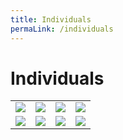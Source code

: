 ```yaml
---
title: Individuals
permaLink: /individuals
---
```


# Individuals

|   |   |   |   |
|---|---|---|---|
| [**![](https://lh4.googleusercontent.com/LH3__m0E2iEIy0FWNs-Am_cjS9l004hjFtGqrLduVAhn5gUUOAHp8QMBsK4PEkC_a1OEzsBG07KaWjFlaAwlJw9fiEV1uw6x8ikkI3hkGWF8RvWWUPZoFpJwHY60MkbJGtgb1w8)**](https://singapore-customs-staging.netlify.com/individuals/going-through-customs/arrivals)  | [**![](https://lh5.googleusercontent.com/7B9F1eTd00azld0A2jKTK358CaFuk2uCQgJ_wUgO1abkmXBKxQ9B70pZbWZZvaZsg_V6VGTZ_T3b95NDX29vqB7bE4l51f0oFpoAaurPF-EFwgNeK2LDUFNPzsu1Hke8v_hFWPQ)**](https://singapore-customs-staging.netlify.com/individuals/buying-over-the-internet/)  |  [**![](https://lh5.googleusercontent.com/6FE9S7DFqfMroOfxm8a_eUNz1THZdnmk0-eAmcg8O-ygHHzxN296pXE3Y2U1ZzjKwv6GkvczPa8THa0zgZiy6UEysww5H5Vr68zmKrv6Hn6W8gnBsJnLrNLF7qyZvWVDS0BQovQ)**](https://singapore-customs-staging.netlify.com/individuals/gst-exemption-for-investment-precious-metals/) |  [**![](https://lh6.googleusercontent.com/vPqRiU1ksFkjAJk3eHz21CPV9R6vNy7eTtMZdQxK9hveK_wGRfHlC2VK9ma7Xrzqjs5bPMPzz3JjEiaGVnAC8YvCxO2G5VMfz3osEMA5tg22Sv5ATAoInE1z2SleQWDLSXgRihM)**](https://singapore-customs-staging.netlify.com/individuals/moving-to-singapore/) |
|  [**![](https://lh3.googleusercontent.com/xmDUHE9yXxkUS1GUHswrCPhw5Uw5XNHp4MuWcIkgfehGc0diHTEYExbwy-6QAmtoPeXcoWSUsIG8KThD33LOtYmayoZ4NnOXieAxAZlOn1Ly5HaV8e-f8qQNwQNlRumOe3qwwCo)**](https://singapore-customs-staging.netlify.com/individuals/importing-personal-pets/) |  [**![](https://lh4.googleusercontent.com/R-4BaJHfhwn78DGAIB_I_tdZ5M0S_NGs_LG4CB49VOJ63fY-cPWvfSI6-v-SGBUIgElQMdnJT4i-_N33aL5IyRa63cT4JuAobr2yq_2ZeM4h7uLdkS7z9DJmVWaiLIcdSNQX9HE)**](https://singapore-customs-staging.netlify.com/individuals/importing-dutiable-motor-vehicles/) | [**![](https://lh5.googleusercontent.com/ZCiyXb0ARrhvObiw1-weQGiCPdYFmDOUV-q9uytKjrVcWZum6KcHWyCdEAa3-0NAnmDSk7_036dOyqG9wtPmWnc3Z_LUYGSyo9HUwHCbeeqYyo2vLG-6dfN3-S15a6Va_WWtcfs)**](https://singapore-customs-staging.netlify.com/individuals/transfer-of-remains-for-cremation-or-burial/)  |  [**![](https://lh6.googleusercontent.com/xS1Kz_-yoUZtBMhmw1OzGgJxNWqBR835GRWoCyP13uJ0Gof-pysdaOm6OD1i-MsKmT24CwteF2XwOmaYzHdbMIthQjb9gB-Gank4cyD-gI5Op3T3xQKQd0v6H6sPstSGe-8EqQ8)**](https://singapore-customs-staging.netlify.com/individuals/home-brewed-beer-and-other-fermented-liquors/) |

